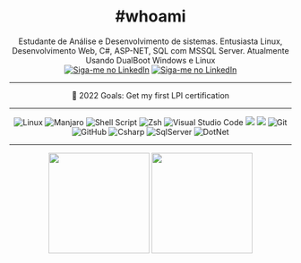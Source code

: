 <div align="center">
  
  <h1>#whoami</h1>

Estudante de Análise e Desenvolvimento de sistemas. Entusiasta Linux, Desenvolvimento Web, C#, ASP-NET, SQL com MSSQL Server. Atualmente Usando DualBoot Windows e Linux <br>
  <a href="https://www.linkedin.com/in/jesher-minelli-913391220/" rel="external"><img src="https://img.shields.io/badge/LinkedIn-0077B5?style=for-the-badge&logo=linkedin&logoColor=white" alt="Siga-me no LinkedIn"></a>
  <a href="mailto:jesherdevsk8@gmail.com" rel="external"><img src="https://img.shields.io/badge/Gmail-D14836?style=for-the-badge&logo=gmail&logoColor=white" alt="Siga-me no LinkedIn"></a>
  <hr>
  🐧 2022 Goals: Get my first LPI certification
  <hr>

  <img alt="Linux" src="https://img.shields.io/badge/Linux-FCC624?style=for-the-badge&logo=linux&logoColor=black" /> 
  <img alt="Manjaro" src="https://img.shields.io/badge/manjaro-35BF5C?style=for-the-badge&logo=manjaro&logoColor=white" />
  <img alt="Shell Script" src="https://img.shields.io/badge/shell_script-%23121011.svg?style=for-the-badge&logo=gnu-bash&logoColor=white"/>
  <img alt="Zsh" src="https://img.shields.io/badge/oh_my_zsh-1A2C34?style=for-the-badge&logo=ohmyzsh&logoColor=white" />
  <img alt="Visual Studio Code" src="https://img.shields.io/badge/VisualStudioCode-0078d7.svg?style=for-the-badge&logo=visual-studio-code&logoColor=white" />
  <img alt"CSS3" src="https://img.shields.io/badge/HTML5-E34F26?style=for-the-badge&logo=html5&logoColor=white" />
  <img alt"CSS3" src="https://img.shields.io/badge/CSS3-1572B6?style=for-the-badge&logo=css3&logoColor=white" />
  <img alt="Git" src="https://img.shields.io/badge/git-%23F05033.svg?style=for-the-badge&logo=git&logoColor=white" /> 
  <img alt="GitHub" src="https://img.shields.io/badge/github-%23121011.svg?style=for-the-badge&logo=github&logoColor=white" />
  <img alt="Csharp" src="https://img.shields.io/badge/C%23-239120?style=for-the-badge&logo=c-sharp&logoColor=white" />
  <img alt="SqlServer" src="https://img.shields.io/badge/Microsoft%20SQL%20Server-CC2927?style=for-the-badge&logo=microsoft%20sql%20server&logoColor=white" />
  <img alt="DotNet" src="https://img.shields.io/badge/.NET-512BD4?style=for-the-badge&logo=dotnet&logoColor=white" />

</div>
<hr>
<div align="center">
  <img height="180em" src="https://github-readme-stats.vercel.app/api/top-langs/?username=jesherdevsk8&layout=compact&langs_count=16&theme=nord"/>
  <img height="180em" src="https://github-readme-stats.vercel.app/api?username=jesherdevsk8&show_icons=true&theme=nord&include_all_commits=true&count_private=true"/>
</div>
